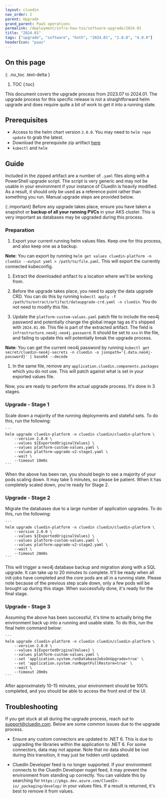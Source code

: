 ```yaml
---
layout: cluedin
nav_order: 2
parent: Upgrade
grand_parent: PaaS operations
permalink: /deployment/infra-how-tos/software-upgrade/2024.01
title: "2024.01"
tags: ["upgrade", "software", "hoth", "2024.01", "2.0.0", "4.0.0"]
headerIcon: "paas"
---
```


## On this page
{: .no_toc .text-delta }
1. TOC
{:toc}

This document covers the upgrade process from 2023.07 to 2024.01. The upgrade process for this specific release is not a straightforward helm upgrade and does require quite a bit of work to get it into a running state.

## Prerequisites
- Access to the helm chart version `2.0.0`. You may need to `helm repo update` to grab the latest.
- Download the prerequisite zip artifact <a href="../../assets/other/2024.01-upgrade.zip" download>here</a>
- `kubectl` and `helm`

## Guide
Included in the zipped artifact are a number of `.yaml` files along with a PowerShell upgrade script. The script is very generic and may not be usable in your environment if your instance of CluedIn is heavily modified. As a result, it should only be used as a reference point rather than something you run. Manual upgrade steps are provided below.

{:.important}
Before any upgrade takes place, ensure you have taken a snapshot or **backup of all your running PVCs** in your AKS cluster. This is very important as databases may be upgraded during this process.

### Preparation
1. Export your current running helm values files. Keep one for this process, and also keep one as a backup.

**Note**: You can export by running `helm get values cluedin-platform -n cluedin --output yaml > /path/to/file.yaml`. This will export the currently connected kubeconfig.

1. Extract the downloaded artifact to a location where we'll be working from.

1. Before the upgrade takes place, you need to apply the data upgrade CRD. You can do this by running `kubectl apply -f /path/to/extract/artifact/dataupgrade-crd.yaml -n cluedin`. You do not need to modify this file.

1. Update the `platform-custom-values.yaml` patch file to include the neo4j password and potentially change the global image tag as it's shipped with `2024.01.00`. This file is part of the extracted artifact. The field is `infrastructure.neo4j.neo4j.password`. It should be set to `xxx` in the file, and failing to update this will potentially break the upgrade process.

**Note**: You can get the current neo4j password by running `kubectl get secret/cluedin-neo4j-secrets -n cluedin -o jsonpath='{.data.neo4j-password}' | base64 --decode`

1. In the same file, remove any `application.cluedin.components.packages` which you do not use. This will patch against what is set in your exported values file.

Now, you are ready to perform the actual upgrade process. It's done in 3 stages.

### Upgrade - Stage 1
Scale down a majority of the running deployments and stateful sets. To do this, run the following:

    ```
    helm upgrade cluedin-platform -n cluedin cluedin/cluedin-platform \
        --version 2.0.0 \
        --values ${ExportedOriginalValues} \
        --values platform-custom-values.yaml \
        --values platform-upgrade-v2-stage1.yaml \
        --wait \
        --timeout 10m0s
    ```

When the above has been ran, you should begin to see a majority of your pods scaling down. It may take 5 minutes, so please be patient. When it has completely scaled down, you're ready for Stage 2.

### Upgrade - Stage 2
Migrate the databases due to a large number of application upgrades. To do this, run the following:

    ```
    helm upgrade cluedin-platform -n cluedin cluedin/cluedin-platform \
        --version 2.0.0 \
        --values ${ExportedOriginalValues} \
        --values platform-custom-values.yaml \
        --values platform-upgrade-v2-stage2.yaml \
        --wait \
        --timeout 20m0s
    ```

This will trigger a neo4j database backup and migration along with a SQL upgrade. It can take up to 20 minutes to complete. It'll be ready when all init-jobs have completed and the core pods are all in a running state. Please note because of the previous step scale down, only a few pods will be brought up during this stage. When successfully done, it's ready for the final stage.

### Upgrade - Stage 3
Assuming the above has been successful, it's time to actually bring the environment back up into a running and usable state. To do this, run the final helm command below:

    ```
    helm upgrade cluedin-platform -n cluedin cluedin/cluedin-platform \
        --version 2.0.0 \
        --values ${ExportedOriginalValues} \
        --values platform-custom-values.yaml \
        --set 'application.system.runDatabaseJobsOnUpgrade=true' \
        --set 'application.system.runNugetFullRestore=true' \
        --wait \
        --timeout 20m0s
    ```

After approximately 10-15 minutes, your environment should be 100% completed, and you should be able to access the front end of the UI.

## Troubleshooting
If you get stuck at all during the upgrade process, reach out to support@cluedin.com. Below are some common issues due to the upgrade process.

- Ensure any custom connectors are updated to .NET 6. This is due to upgrading the libraries within the application to .NET 6. For some connectors, data may not appear. Note that no data should be lost during this transition, it may just be hidden until updated.

- CluedIn Developer feed is no longer supported. If your environment connects to the CluedIn Developer nuget feed, it may prevent the environment from standing up correctly. You can validate this by searching for `https://pkgs.dev.azure.com/CluedIn-io/_packaging/develop/` in your values files. If a result is returned, it's best to remove it from values.